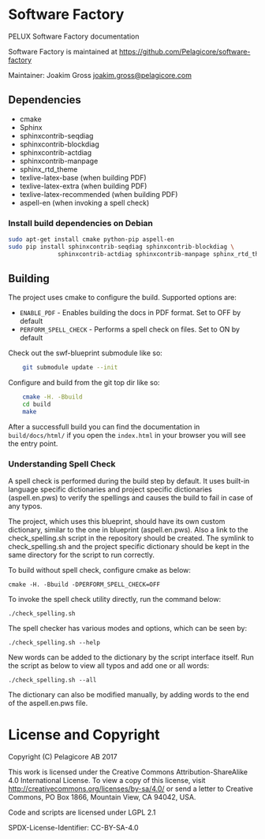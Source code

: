 
# Software Factory
PELUX Software Factory documentation

Software Factory is maintained at https://github.com/Pelagicore/software-factory

Maintainer: Joakim Gross <joakim.gross@pelagicore.com>


## Dependencies
* cmake
* Sphinx
* sphinxcontrib-seqdiag
* sphinxcontrib-blockdiag
* sphinxcontrib-actdiag
* sphinxcontrib-manpage
* sphinx\_rtd\_theme
* texlive-latex-base (when building PDF)
* texlive-latex-extra (when building PDF)
* texlive-latex-recommended (when building PDF)
* aspell-en (when invoking a spell check)

###  Install build dependencies on Debian

``` bash
sudo apt-get install cmake python-pip aspell-en
sudo pip install sphinxcontrib-seqdiag sphinxcontrib-blockdiag \
              sphinxcontrib-actdiag sphinxcontrib-manpage sphinx_rtd_theme
```


## Building
The project uses cmake to configure the build. Supported options are:

* `ENABLE_PDF` - Enables building the docs in PDF format. Set to OFF by default
* `PERFORM_SPELL_CHECK` - Performs a spell check on files. Set to ON by default

Check out the swf-blueprint submodule like so:
``` bash
    git submodule update --init
```

Configure and build from the git top dir like so:
``` bash
    cmake -H. -Bbuild
    cd build
    make
```

After a successfull build you can find the documentation in `build/docs/html/`
if you open the `index.html` in your browser you will see the entry point.

### Understanding Spell Check
A spell check is performed during the build step by default. It uses built-in
language specific dictionaries and project specific dictionaries (aspell.en.pws)
to verify the spellings and causes the build to fail in case of any typos.

The project, which uses this blueprint, should have its own custom dictionary,
similar to the one in blueprint (aspell.en.pws). Also a link to the
check_spelling.sh script in the repository should be created. The symlink to
check_spelling.sh and the project specific dictionary should be kept in the same
directory for the script to run correctly.

To build without spell check, configure cmake as below:

    cmake -H. -Bbuild -DPERFORM_SPELL_CHECK=OFF

To invoke the spell check utility directly, run the command below:

    ./check_spelling.sh

The spell checker has various modes and options, which can be seen by:

    ./check_spelling.sh --help

New words can be added to the dictionary by the script interface itself. Run
the script as below to view all typos and add one or all words:

    ./check_spelling.sh --all

The dictionary can also be modified manually, by adding words to the end of the
aspell.en.pws file.

# License and Copyright
Copyright (C) Pelagicore AB 2017

This work is licensed under the Creative Commons
Attribution-ShareAlike 4.0 International License. To view a copy of
this license, visit http://creativecommons.org/licenses/by-sa/4.0/ or
send a letter to Creative Commons, PO Box 1866, Mountain View, CA
94042, USA.

Code and scripts are licensed under LGPL 2.1

SPDX-License-Identifier: CC-BY-SA-4.0

